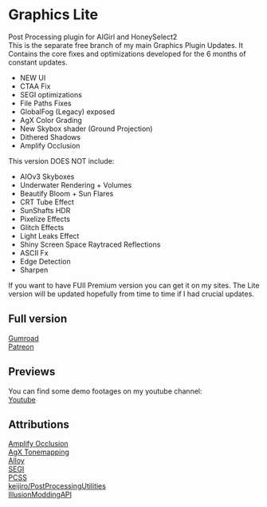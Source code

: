 # Graphics Lite
Post Processing plugin for AIGirl and HoneySelect2  
This is the separate free branch of my main Graphics Plugin Updates. It Contains the core fixes and optimizations developed for the 6 months of constant updates.  

- NEW UI
- CTAA Fix
- SEGI optimizations
- File Paths Fixes
- GlobalFog (Legacy) exposed
- AgX Color Grading
- New Skybox shader (Ground Projection)
- Dithered Shadows
- Amplify Occlusion

This version DOES NOT include: 
- AIOv3 Skyboxes
- Underwater Rendering + Volumes
- Beautify Bloom + Sun Flares
- CRT Tube Effect
- SunShafts HDR
- Pixelize Effects
- Glitch Effects
- Light Leaks Effect
- Shiny Screen Space Raytraced Reflections
- ASCII Fx
- Edge Detection
- Sharpen

If you want to have FUll Premium version you can get it on my sites. The Lite version will be updated hopefully from time to time if I had crucial updates.
## Full version
[Gumroad](https://hanmen.gumroad.com/l/gfxdev)  
[Patreon](https://www.patreon.com/hanmen)  

## Previews
You can find some demo footages on my youtube channel:  
[Youtube](https://www.youtube.com/@Hanmen-mods)

## Attributions
[Amplify Occlusion](https://github.com/AmplifyCreations/AmplifyOcclusion)  
[AgX Tonemapping](https://github.com/FairplexVR/AgX-Tonemapping-Unity)  
[Alloy](https://github.com/Josh015/Alloy)  
[SEGI](https://github.com/sonicether/SEGI)   
[PCSS](https://github.com/TheMasonX/UnityPCSS)  
[keijiro/PostProcessingUtilities](https://github.com/keijiro/PostProcessingUtilities)  
[IllusionModdingAPI](https://github.com/IllusionMods/IllusionModdingAPI)
